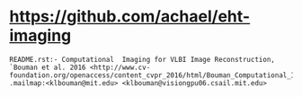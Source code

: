 # https://github.com/achael/eht-imaging

```console
README.rst:- Computational  Imaging for VLBI Image Reconstruction, `Bouman et al. 2016 <http://www.cv-foundation.org/openaccess/content_cvpr_2016/html/Bouman_Computational_Imaging_for_CVPR_2016_paper.html>`_ 
.mailmap:<klbouman@mit.edu> <klbouman@visiongpu06.csail.mit.edu>

```

